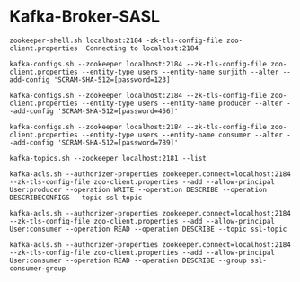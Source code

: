 # Kafka-Broker-SASL
`
zookeeper-shell.sh localhost:2184 -zk-tls-config-file zoo-client.properties 
Connecting to localhost:2184
`

`
kafka-configs.sh --zookeeper localhost:2184 --zk-tls-config-file zoo-client.properties --entity-type users --entity-name surjith --alter --add-config 'SCRAM-SHA-512=[password=123]'
`

`
kafka-configs.sh --zookeeper localhost:2184 --zk-tls-config-file zoo-client.properties --entity-type users --entity-name producer --alter --add-config 'SCRAM-SHA-512=[password=456]'
`

`
kafka-configs.sh --zookeeper localhost:2184 --zk-tls-config-file zoo-client.properties --entity-type users --entity-name consumer --alter --add-config 'SCRAM-SHA-512=[password=789]'
`

`
kafka-topics.sh --zookeeper localhost:2181 --list
`

`
kafka-acls.sh --authorizer-properties zookeeper.connect=localhost:2184 --zk-tls-config-file zoo-client.properties --add --allow-principal User:producer --operation WRITE --operation DESCRIBE --operation DESCRIBECONFIGS --topic ssl-topic
`

`
 kafka-acls.sh --authorizer-properties zookeeper.connect=localhost:2184 --zk-tls-config-file zoo-client.properties --add --allow-principal User:consumer --operation READ --operation DESCRIBE --topic ssl-topic
`

`
kafka-acls.sh --authorizer-properties zookeeper.connect=localhost:2184 --zk-tls-config-file zoo-client.properties --add --allow-principal User:consumer --operation READ --operation DESCRIBE --group ssl-consumer-group
`
